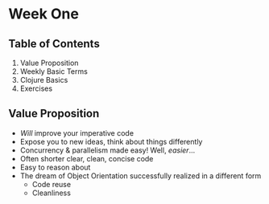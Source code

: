 # Week One

## Table of Contents
1. Value Proposition
2. Weekly Basic Terms
3. Clojure Basics
4. Exercises

## Value Proposition
- _Will_ improve your imperative code
- Expose you to new ideas, think about things differently
- Concurrency & parallelism made easy! Well, _easier_...
- Often shorter clear, clean, concise code
- Easy to reason about
- The dream of Object Orientation successfully realized in a different form
  - Code reuse
  - Cleanliness